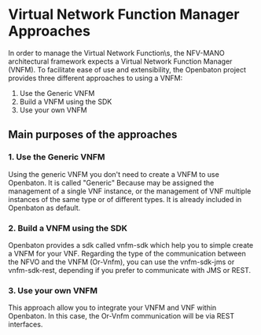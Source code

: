 # Virtual Network Function Manager Approaches

In order to manage the Virtual Network Function\s, the NFV-MANO architectural framework expects a Virtual Network Function Manager (VNFM).
To facilitate ease of use and extensibility, the Openbaton project provides three different approaches to using a VNFM:

1. Use the Generic VNFM
2. Build a VNFM using the SDK
3. Use your own VNFM

## Main purposes of the approaches
### 1. Use the Generic VNFM

Using the generic VNFM you don't need to create a VNFM to use Openbaton.
It is called "Generic" Because may be assigned the management of a single VNF instance, or the management of VNF multiple instances of the same type or of different types.
It is already included in Openbaton as default.

### 2. Build a VNFM using the SDK

Openbaton provides a sdk called vnfm-sdk which help you to simple create a VNFM for your VNF.
Regarding the type of the communication between the NFVO and the VNFM (Or-Vnfm), you can use the vnfm-sdk-jms or vnfm-sdk-rest, depending if you prefer to communicate with JMS or REST.

### 3. Use your own VNFM

This approach allow you to integrate your VNFM and VNF within Openbaton. In this case, the Or-Vnfm communication will be via REST interfaces.